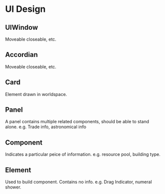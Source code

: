 # UI Design

## UIWindow
Moveable closeable, etc.

## Accordian
Moveable closeable, etc.


## Card
Element drawn in worldspace.

## Panel
A panel contains multiple related components, should be able to stand alone.
e.g. Trade info, astronomical info

## Component
Indicates a particular peice of information. e.g. resource pool, building type.

## Element
Used to build component. Contains no info. e.g. Drag Indicator, numeral shower. 
